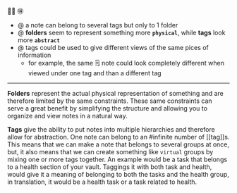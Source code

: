 
📁📂 🉐

- @ a note can belong to several tags but only to 1 folder
- @ **folders** seem to represent something more **`physical`**, while **tags** look more **`abstract`**
- @ tags could be used to give different views of the same pices of information
	- for example, the same 🗒 note could look completely different when viewed under one tag and than a different tag

---

**Folders** represent the actual physical representation of something and are therefore limited by the same constraints. These same constraints can serve a great benefit by simplifying the structure and allowing you to organize and view notes in a natural way.

**Tags** give the ability to put notes into multiple hierarchies and therefore allow for abstraction. One note can belong to an #infinite number of [[tag]]s. This means that we can make a note that belongs to several groups at once, but, it also means that we can create something like `virtual` groups by mixing one or more tags together. An example would be a task that belongs to a health section of your vault. Taggings it with both task and health,  would give it a meaning of belonging to both the tasks and the health group, in translation, it would be a health task or a task related to health.
